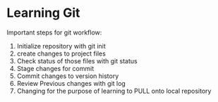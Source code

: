 # Learning Git
Important steps for git workflow:

1. Initialize repository with git init
2. create changes to project files
3. Check status of those files with git status
4. Stage changes for commit
5. Commit changes to version history
6. Review Previous changes with git log 
7. Changing for the purpose of learning to PULL onto local repository
